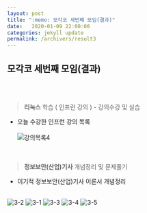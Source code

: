 ```yaml
---
layout: post
title: ":memo: 모각코 세번째 모임(결과)"
date:   2020-01-09 22:00:00
categories: jekyll update
permalink: /archivers/result3
---
```


## 모각코 세번째 모임(결과) ##
<br><br>


> **리눅스** 학습 ( 인프런 강의 ) - 강의수강 및 실습

* 오늘 수강한 인프런 강의 목록<br><br>
![강의목록4](https://user-images.githubusercontent.com/55095660/72065356-620a4900-3321-11ea-8503-cbada1b8577b.PNG)
<br><br><br>


> **정보보안(산업)기사** 개념정리 및 문제풀기

- 이기적 정보보안(산업)기사 이론서 개념정리<br><br>

![3-2](https://user-images.githubusercontent.com/55095660/72162055-97d42e00-3404-11ea-8522-f45c9451be74.jpg)
![3-1](https://user-images.githubusercontent.com/55095660/72162128-b9351a00-3404-11ea-9fae-d636ed2e8ed1.jpg)
![3-3](https://user-images.githubusercontent.com/55095660/72162054-97d42e00-3404-11ea-8a9f-ac6114e03433.jpg)
![3-4](https://user-images.githubusercontent.com/55095660/72162052-973b9780-3404-11ea-86f1-98abfb0a5dc0.jpg)
![3-5](https://user-images.githubusercontent.com/55095660/72162051-973b9780-3404-11ea-8407-6be0ab37d36e.jpg)
<br><br><br>


